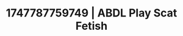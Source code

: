 ---
categories:
- Double penetration
- Erotic friction
- Digital dominatrix
- Office affair
- Hands-on body
image: /assets/images/1747787759749.jpg
layout: post
seo:
  description: Featured content with exclusive ABDL Play, Scat Fetish. HD images available.
  keywords: ABDL Play, Scat Fetish
  og_image: /assets/images/1747787759749.jpg
  schema_type: VisualArtwork
tags:
- ABDL Play
- '#1747787759749'
- Scat Fetish
title: 1747787759749 | ABDL Play Scat Fetish
---